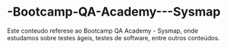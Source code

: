 # -Bootcamp-QA-Academy---Sysmap
Este conteudo referese ao  Bootcamp QA Academy - Sysmap, onde estudamos sobre testes ágeis, testes de software, entre outros conteúdos. 
